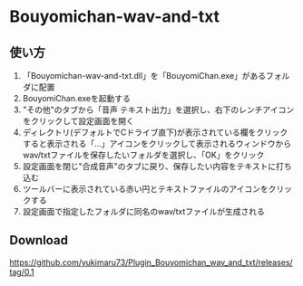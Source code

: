 # **Bouyomichan-wav-and-txt**
## 使い方

1. 「Bouyomichan-wav-and-txt.dll」を「BouyomiChan.exe」があるフォルダに配置
2. BouyomiChan.exeを起動する
3. "その他"のタブから「音声 テキスト出力」を選択し、右下のレンチアイコンをクリックして設定画面を開く
4. ディレクトリ(デフォルトでCドライブ直下)が表示されている欄をクリックすると表示される「...」アイコンをクリックして表示されるウィンドウからwav/txtファイルを保存したいフォルダを選択し、「OK」をクリック
5. 設定画面を閉じ"合成音声"のタブに戻り、保存したい内容をテキストに打ち込む
6. ツールバーに表示されている赤い円とテキストファイルのアイコンをクリックする
7. 設定画面で指定したフォルダに同名のwav/txtファイルが生成される

## Download

https://github.com/yukimaru73/Plugin_Bouyomichan_wav_and_txt/releases/tag/0.1
